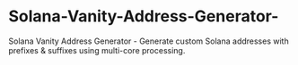 # Solana-Vanity-Address-Generator-
Solana Vanity Address Generator - Generate custom Solana addresses with prefixes &amp; suffixes using multi-core processing.
